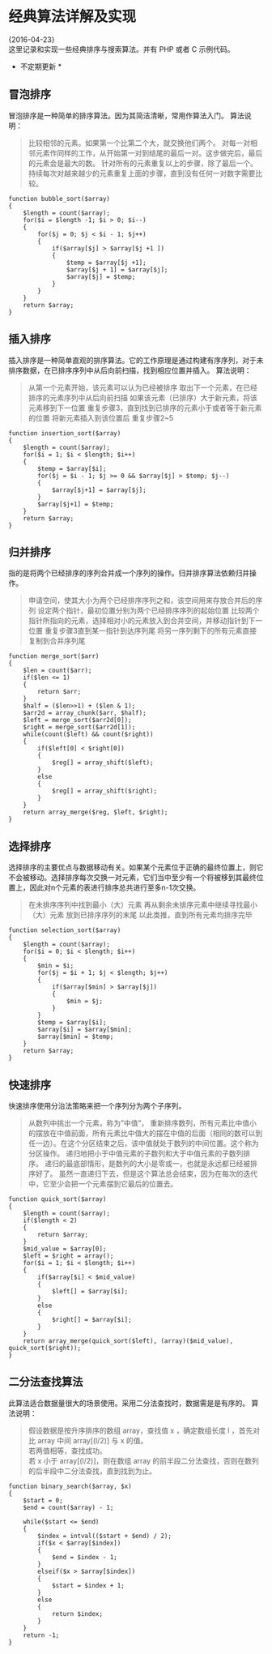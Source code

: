 # 经典算法详解及实现
{2016-04-23}        
这里记录和实现一些经典排序与搜索算法。并有 PHP 或者 C 示例代码。
* 不定期更新 *

## 冒泡排序
冒泡排序是一种简单的排序算法。因为其简洁清晰，常用作算法入门。
算法说明：
> 比较相邻的元素。如果第一个比第二个大，就交换他们两个。
> 对每一对相邻元素作同样的工作，从开始第一对到结尾的最后一对。这步做完后，最后的元素会是最大的数。
> 针对所有的元素重复以上的步骤，除了最后一个。
> 持续每次对越来越少的元素重复上面的步骤，直到没有任何一对数字需要比较。

```
function bubble_sort($array)
{
	$length = count($array);
	for($i = $length -1; $i > 0; $i--)
	{
		for($j = 0; $j < $i - 1; $j++)
		{
			if($array[$j] > $array[$j +1 ])
			{
				$temp = $array[$j +1];
				$array[$j + 1] = $array[$j];
				$array[$j] = $temp;
			}
		}
	}
	return $array;
}
```

## 插入排序
插入排序是一种简单直观的排序算法。它的工作原理是通过构建有序序列，对于未排序数据，在已排序序列中从后向前扫描，找到相应位置并插入。
算法说明：
> 从第一个元素开始，该元素可以认为已经被排序
> 取出下一个元素，在已经排序的元素序列中从后向前扫描
> 如果该元素（已排序）大于新元素，将该元素移到下一位置
> 重复步骤3，直到找到已排序的元素小于或者等于新元素的位置
> 将新元素插入到该位置后
> 重复步骤2~5

```
function insertion_sort($array)
{
	$length = count($array);
	for($i = 1; $i < $length; $i++)
	{
		$temp = $array[$i];
		for($j = $i - 1; $j >= 0 && $array[$j] > $temp; $j--)
		{
			$array[$j+1] = $array[$j];
		}
		$array[$j+1] = $temp;
	}
	return $array;
}
```

## 归并排序 
指的是将两个已经排序的序列合并成一个序列的操作。归并排序算法依赖归并操作。

> 申请空间，使其大小为两个已经排序序列之和，该空间用来存放合并后的序列
> 设定两个指针，最初位置分别为两个已经排序序列的起始位置
> 比较两个指针所指向的元素，选择相对小的元素放入到合并空间，并移动指针到下一位置
> 重复步骤3直到某一指针到达序列尾
> 将另一序列剩下的所有元素直接复制到合并序列尾

```
function merge_sort($arr)
{
	$len = count($arr);
	if($len <= 1)
	{
		return $arr;
	}
	$half = ($len>>1) + ($len & 1);
	$arr2d = array_chunk($arr, $half);
	$left = merge_sort($arr2d[0]);
	$right = merge_sort($arr2d[1]);
	while(count($left) && count($right))
	{
		if($left[0] < $right[0])
		{
			$reg[] = array_shift($left);
		}
		else
		{
			$reg[] = array_shift($right);
		}
	}
	return array_merge($reg, $left, $right);
}
```

## 选择排序
选择排序的主要优点与数据移动有关。如果某个元素位于正确的最终位置上，则它不会被移动。选择排序每次交换一对元素，它们当中至少有一个将被移到其最终位置上，因此对n个元素的表进行排序总共进行至多n-1次交换。

> 在未排序序列中找到最小（大）元素
> 再从剩余未排序元素中继续寻找最小（大）元素
> 放到已排序序列的末尾
> 以此类推，直到所有元素均排序完毕

```
function selection_sort($array)
{
	$length = count($array);
	for($i = 0; $i < $length; $i++)
	{
		$min = $i;
		for($j = $i + 1; $j < $length; $j++)
		{
			if($array[$min] > $array[$j])
			{
				$min = $j;
			}
		}
		$temp = $array[$i];
		$array[$i] = $array[$min];
		$array[$min] = $temp;
	}
	return $array;
}
```

## 快速排序
快速排序使用分治法策略来把一个序列分为两个子序列。

> 从数列中挑出一个元素，称为”中值”，
> 重新排序数列，所有元素比中值小的摆放在中值前面，所有元素比中值大的摆在中值的后面（相同的数可以到任一边）。在这个分区结束之后，该中值就处于数列的中间位置。这个称为分区操作。
> 递归地把小于中值元素的子数列和大于中值元素的子数列排序。
> 递归的最底部情形，是数列的大小是零或一，也就是永远都已经被排序好了。
虽然一直递归下去，但是这个算法总会结束，因为在每次的迭代中，它至少会把一个元素摆到它最后的位置去。
```
function quick_sort($array)
{
	$length = count($array);
	if($length < 2)
	{
		return $array;
	}
	$mid_value = $array[0];
	$left = $right = array();
	for($i = 1; $i < $length; $i++)
	{
		if($array[$i] < $mid_value)
		{
			$left[] = $array[$i];
		}
		else
		{
			$right[] = $array[$i];
		}
	}
	return array_merge(quick_sort($left), (array)($mid_value), quick_sort($right));
}
```


## 二分法查找算法

此算法适合数据量很大的场景使用。采用二分法查找时，数据需是是有序的。
算法说明：
> 假设数据是按升序排序的数组 array，查找值 x ，确定数组长度 l ，首先对比 array 中间 array[(l/2)] 与 x 的值。  
> 若两值相等，查找成功。  
> 若 x 小于 array[(l/2)]，则在数组 array 的前半段二分法查找，否则在数列的后半段中二分法查找，直到找到为止。

```
function binary_search($array, $x)
{
    $start = 0;
    $end = count($array) - 1;

    while($start <= $end)
    {
        $index = intval(($start + $end) / 2);
        if($x < $array[$index])
        {
            $end = $index - 1;
        }
        elseif($x > $array[$index])
        {
            $start = $index + 1;
        }
        else
        {
            return $index;
        }
    }
    return -1;
}
```
